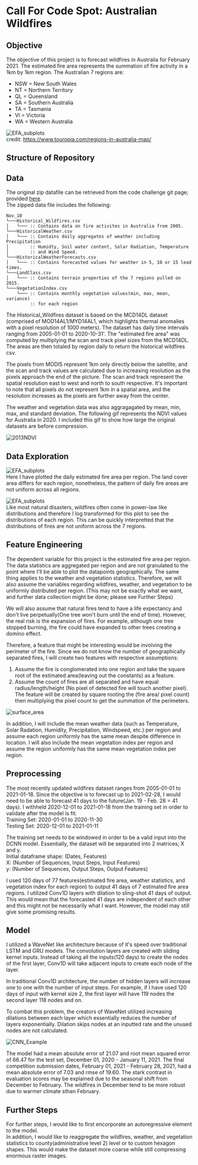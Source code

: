# Call For Code Spot: Australian Wildfires

## Objective
The objective of this project is to forecast wildfires in Australia for February 2021. The estimated fire area represents the summation of fire activity in a 1km by 1km region. The Australian 7 regions are:
- NSW = New South Wales
- NT = Northern Territory
- QL = Queensland
- SA = Southern Australia
- TA = Tasmania
- VI = Victoria
- WA = Western Australia

![EFA_subplots](images/australia.png) <br>
credit: https://www.touropia.com/regions-in-australia-map/

## Structure of Repository


## Data
The original zip datafile can be retrieved from the code challenge git page; provided [here](https://github.com/Call-for-Code/Spot-Challenge-Wildfires). <br>
The zipped data file includes the following:

```
Nov_10
└───Historical_Wildfires.csv
│   └─── :: Contains data on fire activites in Australia from 2005.
└───HistoricalWeather.csv
│   └─── :: Contains daily aggregates of weather including Precipitation
│        :: Humidty, Soil water content, Solar Radiation, Temperature
│        :: and Wind Speed.
└───HistoricalWeatherForecasts.csv
│   └─── :: Contains forecasted values for weather in 5, 10 or 15 lead times.
└───LandClass.csv
│   └─── :: Contains terrain properties of the 7 regions pulled on 2015.
└───VegetationIndex.csv
    └─── :: Contains monthly vegetation values(min, max, mean, variance) 
         :: for each region
```
The Historical_Wildfires dataset is based on the MCD14DL dataset (comprised of MOD14AL1/MYD14AL1, which highlights thermal anomalies with a pixel resolution of 1000 meters). The dataset has daily time intervals ranging from 2005-01-01 to 2020-10-31'. The "estimated fire area" was computed by multiplying the scan and track pixel sizes from the MCD14DL. The areas are then totaled by region daily to return the historical wildfires csv. </br>

The pixels from MODIS represent 1km only directly below the satellite, and the scan and track values are calculated due to increasing resolution as the pixels approach the end of the picture. The scan and track represent the spatial resolution east to west and north to south respective. It's important to note that all pixels do not represent 1km in a spatial area, and the resolution increases as the pixels are further away from the center. <br>


The weather and vegetation data was also aggragagated by mean, min, max, and standard deviation. The following gif represents the NDVI values for Australia in 2020. I included this gif to show how large the original datasets are before compression.

![2013NDVI](images/Australia2013NDVI.gif)


## Data Exploration


![EFA_subplots](images/EFA_subplots.png) <br>
Here I have plotted the daily estimated fire area per region. The land cover area differs for each region, nonetheless, the pattern of daily fire areas are not uniform across all regions.


![EFA_subplots](images/EFA_distplots.png) <br>
Like most natural disasters, wildfires often come in power-law like distributions and therefore I log transformed for this plot to see the distributions of each region. This can be quickly interpretted that the distributions of fires are not uniform across the 7 regions.


## Feature Engineering

The dependent variable for this project is the estimated fire area per region. The data statistics are aggregated per region and are not granulated to the point where I'll be able to plot the datapoints geographically. The same thing applies to the weather and vegetation statistics.  Therefore, we will also assume the variables regarding wildfires, weather, and vegetation to be uniformly distributed per region. 
(This may not be exactly what we want, and further data collection might be done; please see Further Steps)

We will also assume that natural fires tend to have a life expectancy and don't live perpetually(One tree won't burn until the end of time). However, the real risk is the expansion of fires. For example, although one tree stopped burning, the fire could have expanded to other trees creating a domino effect.

Therefore, a feature that might be interesting would be involving the perimeter of the fire. Since we do not know the number of geographically separated fires, I will create two features with respective assumptions:
1. Assume the fire is conglomerated into one region and take the square root of the estimated area(leaving out the constants) as a feature.
2. Assume the count of fires are all separated and have equal radius/length/height (No pixel of detected fire will touch another pixel). The feature will be created by square rooting the (fire area/ pixel count) then multiplying the pixel count to get the summation of the perimeters.

![surface_area](images/surface_area.png)

In addition, I will include the mean weather data (such as Temperature, Solar Radation, Humidity, Precipitation, Windspeed, etc.) per region and assume each region uniformly has the same mean despite difference in location. I will also include the mean vegetation index per region and assume the region uniformly has the same mean vegetation index per region.


## Preprocessing 
The most recently updated wildfires dataset ranges from 2005-01-01 to 2021-01-18. Since the objective is to forecast up to 2021-02-28, I would need to be able to forecast 41 days to the future(Jan. 19 - Feb. 28 = 41 days). I withheld 2020-12-01 to 2021-01-18 from the training set in order to validate after the model is fit.<br>
Training Set: 2020-01-01 to 2020-11-30 <br>
Testing Set: 2020-12-01 to 2021-01-11 <br>

The training set needs to be windowed in order to be a valid input into the DCNN model. Essentially, the dataset will be separated into 2 matrices; X and y. <br>
Initial dataframe shape: (Dates, Features) <br>
X: (Number of Sequences, Input Steps, Input Features) <br>
y: (Number of Sequences, Output Steps, Output Features) <br>

I used 120 days of 77 features(estimated fire area, weather statistics, and vegetation index for each region) to output 41 days of 7 estimated fire area regions. I utilized Conv1D layers with dilation to sling-shot 41 days of output. This would mean that the forecasted 41 days are independent of each other and this might not be necessarily what I want. However, the model may still give some promising results.

## Model


I utilized a WaveNet like architecture because of it's speed over traditional LSTM and GRU models. The convolution layers are created with sliding kernel inputs. Instead of taking all the inputs(120 days) to create the nodes of the first layer, Conv1D will take adjacent inputs to create each node of the layer. 

In traditional Conv1D architecture, the number of hidden layers will increase one to one with the number of input steps. For example, if I have used 120 days of input with kernel size 2, the first layer will have 119 nodes the second layer 118 nodes and on. 

To combat this problem, the creators of WaveNet utilized increasing dilations between each layer which essentially reduces the number of layers exponentially. Dilation skips nodes at an inputted rate and the unused nodes are not calculated. 

![CNN_Example](images/dcnn_example.png)

The model had a mean absolute error of 21.07 and root mean squared error of 66.47 for the test set, December 01, 2020 - January 11, 2021. The final competition submission dates, February 01, 2021 - February 28, 2021, had a mean absolute error of 7.03 and rmse of 19.60. The stark contrast in evaluation scores may be explained due to the seasonal shift from December to February. The wildfires in December tend to be more robust due to warmer climate sthan February.


## Further Steps
For further steps, I would like to first encorporate an autoregressive element to the model. <br>
In addition, I would like to reaggregate the wildfires, weather, and vegetation statistics to county(administrative level 2) level or to custom hexagon shapes. This would make the dataset more coarse while still compressing enormous raster images.

